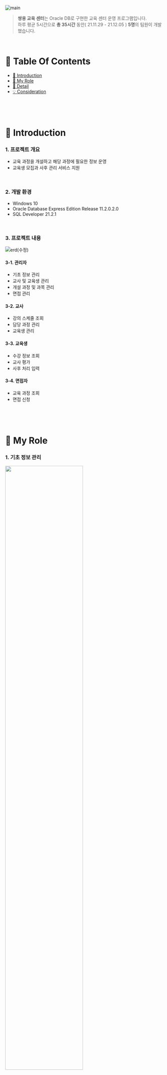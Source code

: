 ![main](https://user-images.githubusercontent.com/87955005/145029269-eafa90aa-d16a-46ae-bebb-d7adf4eca2ce.png)

>  **쌍용 교육 센터**는 Oracle DB로 구현한 교육 센터 운영 프로그램입니다. <br />
>  하루 평균 5시간으로 **총 35시간** 동안( 21.11.29 - 21.12.05 ) **5명**의 팀원이 개발했습니다.

<br />

# 📌 Table Of Contents
* [📖 Introduction](#-introduction)
* [🙋 My Role](#-my-role)
* [🔎 Detail](#-detail)
* [💡 Consideration](#-consideration)

<br />
<br />
<br />



# 📖 Introduction
### 1. 프로젝트 개요
* 교육 과정을 개설하고 해당 과정에 필요한 정보 운영
* 교육생 모집과 사후 관리 서비스 지원
<br />

### 2. 개발 환경
* Windows 10
* Oracle Database Express Edition Release 11.2.0.2.0
* SQL Developer 21.2.1
<br />

### 3. 프로젝트 내용
![erd(수정)](https://user-images.githubusercontent.com/87955005/145387943-b75f7faf-d416-4a0f-906d-224d669ec121.png)
#### 3-1. 관리자
* 기초 정보 관리
* 교사 및 교육생 관리
* 개설 과정 및 과목 관리
* 면접 관리 

#### 3-2. 교사
* 강의 스케줄 조회
* 담당 과정 관리
* 교육생 관리

#### 3-3. 교육생
* 수강 정보 조회
* 교사 평가 
* 사후 처리 입력

#### 3-4. 면접자
* 교육 과정 조회
* 면접 신청

<br />
<br />
<br />


# 🙋 My Role
### 1. 기초 정보 관리
<img src = "https://user-images.githubusercontent.com/87955005/152362867-be206053-9317-4e6d-bc88-5a5184b4c70f.png" width="70%" height="70%"><br />
#### 1-1. 기초 정보 조회
* 과정, 과목, 강의실, 교재 정보를 조회합니다. 
* 과정의 경우 과정명과 기간을 조회할 수 있습니다.<br />
  <img src = "https://user-images.githubusercontent.com/87955005/152348841-e0dad7d9-8d15-41e1-9ae1-5d43140f092f.png" width="60%" height="60%">
<br />

#### 1-2. 기초 정보 등록
* 과정, 과목, 강의실, 교재를 등록합니다.
* 과정 등록시 입력 기간이 부적합할 경우 안내합니다.<br />
  <img src = "https://user-images.githubusercontent.com/87955005/152349085-a18358af-6d1b-4543-8150-5100f8cf1202.png" width="60%" height="60%"><br />
  <img src = "https://user-images.githubusercontent.com/87955005/152349096-6af7ca89-45e0-4bd1-b80e-3fc335d6b918.png" width="60%" height="60%"><br />
<br />

#### 1-3. 기초 정보 수정
* 과정, 과목, 강의실, 교재 정보를 수정합니다.
* 성공적으로 수정되면, 수정 전과 후의 정보를 출력합니다.<br />
  <img src = "https://user-images.githubusercontent.com/87955005/152349237-7cc866fe-9e75-4c33-8be9-754517d4fa94.png" width="60%" height="60%"><br />
  <img src = "https://user-images.githubusercontent.com/87955005/152349286-e5b90306-a900-4ae4-a367-1c450e5db730.png" width="60%" height="60%"><br />
<br />

#### 1-4. 기초 정보 삭제
* 과정, 과목, 강의실, 교재 정보를 삭제합니다.<br />
* 실패할 경우 원인을 안내합니다.<br/>
  <img src = "https://user-images.githubusercontent.com/87955005/152349462-9819d29c-bce9-4344-95a0-dd2ffec68c3c.png" width="60%" height="60%"><br />
  <img src = "https://user-images.githubusercontent.com/87955005/152349472-d7928c09-2d50-44a1-a5c8-ffd7ca63f357.png" width="60%" height="60%"><br />

<br />
<br />

### 2. 개설 과정 관리
<img src = "https://user-images.githubusercontent.com/87955005/152363689-2c3fa297-19f4-42d6-ac25-8a686bfab015.png" width="70%" height="60%"><br />
#### 2-1. 개설 과정 정보 조회
* 센터 내 개설된 과정에 대해 조회합니다.
* 조회시 과정명, 기간, 강의실, 수용 인원 출력합니다.<br />
  <img src = "https://user-images.githubusercontent.com/87955005/152349462-9819d29c-bce9-4344-95a0-dd2ffec68c3c.png" width="60%" height="60%"><br />
  <img src = "https://user-images.githubusercontent.com/87955005/152349472-d7928c09-2d50-44a1-a5c8-ffd7ca63f357.png" width="60%" height="60%"><br />
<br />

#### 2-2. 개설 과정 정보 등록
* 과정, 시작일, 종료일, 강의실을 입력해 과정을 개설합니다.
* 입력 값이 모두 적합한 경우만 개설에 성공합니다.<br />
  <img src = "https://user-images.githubusercontent.com/87955005/152352133-e0a9834a-d7b9-4196-b014-47e155704d3a.png" width="60%" height="60%"><br />
  <img src = "https://user-images.githubusercontent.com/87955005/152352652-d02d622d-175a-4b2c-9445-418eeb0723a3.png" width="60%" height="60%"><br />
  <img src = "https://user-images.githubusercontent.com/87955005/152352721-cf645d50-adb6-41f2-b5b6-018f5f1307cc.png" width="60%" height="60%"><br />
<br />

#### 2-3. 개설 과정 정보 수정
* 개설 과정 수정도 마찬가지로 입력 값이 모두 적합한 경우만 가능합니다.
  <img src = "https://user-images.githubusercontent.com/87955005/152353195-e02b96a9-8ac8-42c2-b21f-bbc9ecc97efc.png" width="60%" height="60%"><br />
  <img src = "https://user-images.githubusercontent.com/87955005/152353241-2dc6c597-826c-4f33-b08b-12a33b8f78ac.png" width="60%" height="60%"><br />
  <img src = "https://user-images.githubusercontent.com/87955005/152353289-d7ed3ebb-2de5-4eb2-a807-830689529b3e.png" width="60%" height="60%"><br />
  <img src = "https://user-images.githubusercontent.com/87955005/152353444-cfd3c283-fa3a-4722-9b89-c7277611e4f5.png" width="60%" height="60%"><br />
<br />

#### 2-4. 개설 과정 정보 삭제
* 개설 과정은 해당 데이터를 참조하지 않는 겨우만 삭제합니다.
  <img src = "https://user-images.githubusercontent.com/87955005/152353932-821135c6-4774-4124-b4e2-dfc776fbb780.png" width="60%" height="60%"><br />
  <img src = "https://user-images.githubusercontent.com/87955005/152354217-23256d47-24ab-47c5-a5d9-c2ecff71ccb7.png" width="60%" height="60%"><br />
<br />

#### 2-5. 개설 과정 상세 조회
* 상세 조회시 과정명, 기간, 강의실, 등록 인원, 과목 개설 여부를 출력합니다.
  <img src = "https://user-images.githubusercontent.com/87955005/152354659-8ae1c463-1ab9-499b-90e4-ae3b1fdbff9f.png" width="60%" height="60%"><br />
  <img src = "https://user-images.githubusercontent.com/87955005/152354993-bccc7412-6ead-41c4-8b0c-b485e745708b.png" width="60%" height="60%"><br />

<br />
<br />

### 3. 강의 스케줄 조회
<img src = "https://user-images.githubusercontent.com/87955005/152364337-977d1ab6-a7dd-4805-9bb0-e891b2fd04ff.png" width="70%" height="70%"><br />
#### 3-1. 현재 강의 스케줄 확인
* 교사 본인의 강의 스케줄을 확인합니다.<br />
  <img src = "https://user-images.githubusercontent.com/87955005/152354993-bccc7412-6ead-41c4-8b0c-b485e745708b.png" width="60%" height="60%"><br />


<br />
<br />
<br />

# 🔎 Detail
### 1. 과정 정보 등록
* 과정을 등록할 때 입력하는 기간이 올바른지 확인하는 함수입니다.
    ```sql
    create or replace function fnIsValidPeriod (
        pperiod number
    ) return varchar2
    is
        vcheck varchar2(1);
    begin
        if pperiod in (5.5, 6, 7) then
            vcheck := 'Y';
        else 
            vcheck := 'N';
        end if;
        return vcheck;
    end fnIsValidPeriod;
   ```
* 등록 여부를 안내하는 프로시저입니다.
    ```sql
    create or replace procedure procAddCourse (
        pname varchar2,
        pperiod number
    )
    is
    begin
        dbms_output.put_line(chr(10) || '[과정 정보 등록]'  || chr(10)
                                || 'No.' || course_seq.nextVal || ' ' || pname 
                                || '(' || to_char(pperiod, '0.0') || '개월)' || chr(10));

        if fnIsValidPeriod(pperiod) = 'N' then
            dbms_output.put_line('☞실패; 기간 부적합');
        else 
            insert into tblCourse (course_seq, course_name, course_period) 
                values (course_seq.currVal, pname, pperiod);

            dbms_output.put_line('☞성공!');    
        end if;

    exception
        when others then
            dbms_output.put_line('☞실패; ' || sqlerrm);
    end procAddCourse;
    ```
* 과정명과 기간을 매개로 과정 정보를 등록합니다.
    ```sql
    begin
        procAddCourse('짱 쉬운 개발자 과정', 7);
    end;
    ```
    
<br />
<br />

### 2. 개설 과정 함수
* 입력한 시작일이 유효한지 알려주는 함수입니다.
    ```sql
    create or replace function fnIsValidDate (
        pdate date
    ) return varchar2
    is
        vcnt number;
        vcheck varchar2(1);
    begin
        select count(*)
            into vcnt 
        from tblHoliday 
        where holiday_date = pdate;

        if to_char(pdate, 'd') in ('1', '7') 
            or pdate < sysdate 
            or vcnt > 0 then
            vcheck := 'N';
        else
            vcheck := 'Y';
        end if;

        return vcheck;
    end fnIsValidDate;
    ```
* 과정을 등록하기 위해 입력한 강의실이 비어있는지 확인하는 함수입니다.
    ```sql
    create or replace function fnIsValidRoom (
        pseq number,
        pstartdate date
    ) return varchar2
    is
        vdate date;
        vcheck varchar2(1);
    begin
        select max(oc_enddate)
            into vdate 
        from vwOpenCourse 
        where room_seq = pseq;

        if vdate > pstartdate then
            vcheck := 'N';
        else
            vcheck := 'Y';
        end if;

        return vcheck;
    end fnIsValidRoom;
    ```
* 시작일과, 기간을 입력하면 종료일을 계산해주는 함수입니다.
    ```sql
    create or replace function fnGetEnddate (
        pdate date,
        pseq number
    ) return date
    is
        vperiod number;
    begin
        select course_period
            into vperiod from tblCourse
        where course_seq = pseq;
        return add_months(pdate, vperiod);
    end fnGetEnddate;
    ```
    
<br />
<br />

### 3. 개설 과정 수정
* 개설 과정 테이블이 update되면 실행하는 트리거입니다.
    ```sql
    create or replace trigger trgUpdateOpenCourse
        after
        update on tblOpenCourse
        for each row
    begin 
        dbms_output.put_line('수정 전: No.' || :old.oc_seq || ' ' 
                                || fnGetCourseName(:old.course_seq)
                                || '(' || :old.oc_startdate || ' ~ ' || :old.oc_enddate 
                                || ', ' || fnGetRoomName(:old.room_seq) || ')');
        dbms_output.put_line('수정 후: No.' || :new.oc_seq || ' ' 
                                || fnGetCourseName(:new.course_seq)
                                || '(' || :new.oc_startdate || ' ~ ' || :new.oc_enddate 
                                || ', ' || fnGetRoomName(:new.room_seq) || ')');
    end;
    ```
* 시작일, 종료일, 강의실을 함수를 통해 확인하고 수정 여부를 반환하는 프로시저입니다.
    ```sql
    create or replace procedure procUpdateOpenCourse (
        pseq number,
        pcseq number, 
        pstartdate date,
        penddate date,  
        prseq number
    )
    is
        vinfo varchar2(1000);
    begin
        dbms_output.put_line(chr(10) || '[개설 과정 수정]');

        vinfo := 'No.' || pseq || ' ' || fnGetCourseName(pcseq)
                    || '(' || pstartdate || ' ~ ' || penddate 
                    || ', ' || fnGetRoomName(prseq) || ')' || chr(10) || chr(10); 

        if fnIsValidDate(pstartdate) = 'N' then
            dbms_output.put_line(vinfo || '☞실패; 시작일 부적합');
        elsif fnIsValidDate(penddate) = 'N' 
            or penddate < pstartdate then
            dbms_output.put_line(vinfo || '☞실패; 종료일 부적합');
        elsif fnIsValidRoom(prseq, pstartdate) = 'N' then
            dbms_output.put_line(vinfo || '☞실패; 강의실 부적합');
        else 
            dbms_output.put_line(vinfo || '☞성공!');

            update tblOpenCourse set course_seq = pcseq, 
                                     oc_startdate = pstartdate,
                                     oc_enddate = penddate,
                                     room_seq = prseq
            where oc_seq = pseq;
        end if;

    exception
        when others then
            dbms_output.put_line(vinfo || '실패; ' || sqlerrm);
    end procUpdateOpenCourse;
    ```
    
<br />
<br />

### 4. 강의 일정 조회
* 개설 과정, 교사 테이블 등 강의 스케줄에 필요한 테이블을 inner join한 교사 일정 뷰입니다.
    ```sql
    create or replace view vwTeacherSchedule
    as
    select
        tt.teacher_seq as teacher_seq,
        tt.teacher_name as teacher_name,
        tc.course_name as course_name,
        toc.oc_startdate as oc_startdate,
        toc.oc_enddate as oc_enddate,
        case
            when toc.oc_startdate > sysdate then '예정'
            when toc.oc_enddate >= sysdate then '진행'
            when toc.oc_enddate < sysdate then '종료'
        end as state
    from tblOpenCourse toc inner join tblCourse tc
        on (toc.course_seq = tc.course_seq) inner join tblTeacherManagement ttm
        on (ttm.oc_seq = toc.oc_seq) inner join tblTeacher tt
        on (tt.teacher_seq = ttm.teacher_seq) inner join (select max(tm_seq) as final
                                                        from tblTeacherManagement
                                                        group by oc_seq) ttmr
        on (ttm.tm_seq = ttmr.final) 
    order by toc.oc_startdate desc;
    ```
* 교사 일정 뷰로부터 교사들의 일정을 모두 저장하는 프로시저입니다.
    ```sql
    create or replace procedure procSetTeacherSchedule(
        presult out sys_refcursor,
        pseq number
    )
    is
        vc tblTeacher%rowtype;
    begin
        select * 
            into vc 
        from tblTeacher
        where teacher_seq = pseq;

        dbms_output.put_line(chr(10) || '[ ' || vc.teacher_name || ' 선생님 강의 스케줄 조회 ]');
            dbms_output.put_line('------------------------------------------------------------');
            dbms_output.put_line('|' || lpad('과정명', 43) || lpad('|', 41) 
                                || lpad('기간', 17) || lpad('|', 13) 
                                || '상태|');
            dbms_output.put_line('------------------------------------------------------------');

        open presult
            for select * from vwTeacherSchedule
                where teacher_seq = pseq
                order by oc_startdate desc;
    end procSetTeacherSchedule;
    ```
* 교사 고유 번호로 강의 스케줄을 조회하기 위한 프로시저입니다.
    ```sql
    create or replace procedure procGetTeacherSchedule(
        pseq number
    )
    is
        vresult sys_refcursor;
        vrow vwTeacherSchedule%rowtype;
        vname vwTeacherSchedule.course_name%type;
    begin
        procSetTeacherSchedule(vresult, pseq);

        loop
            fetch vresult into vrow;
            exit when vresult%notfound;
            dbms_output.put_line('|' || chr(9) || vrow.course_name || chr(9)
                                    || '|' || vrow.oc_startdate || '~' || vrow.oc_enddate 
                                    || '|' || vrow.state || '|');
            dbms_output.put_line('------------------------------------------------------------');
        end loop;
    end procGetTeacherSchedule;
    ```

<br />
<br />
<br />

# 💡 Consideration
### 1. 협업
<br />

### 2. 코드 리뷰
<br />

